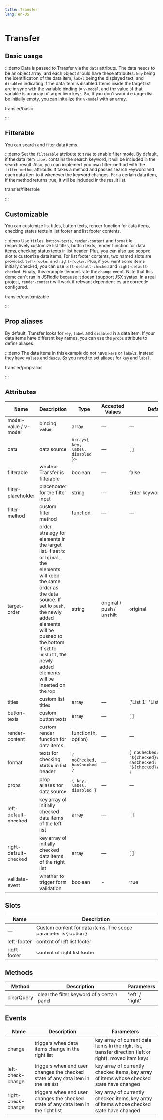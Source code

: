 ```yaml
---
title: Transfer
lang: en-US
---
```


# Transfer

## Basic usage

:::demo Data is passed to Transfer via the `data` attribute. The data needs to be an object array, and each object should have these attributes: `key` being the identification of the data item, `label` being the displayed text, and `disabled` indicating if the data item is disabled. Items inside the target list are in sync with the variable binding to `v-model`, and the value of that variable is an array of target item keys. So, if you don't want the target list be initially empty, you can initialize the `v-model` with an array.

transfer/basic

:::

## Filterable

You can search and filter data items.

:::demo Set the `filterable` attribute to `true` to enable filter mode. By default, if the data item `label` contains the search keyword, it will be included in the search result. Also, you can implement you own filter method with the `filter-method` attribute. It takes a method and passes search keyword and each data item to it whenever the keyword changes. For a certain data item, if the method returns true, it will be included in the result list.

transfer/filterable

:::

## Customizable

You can customize list titles, button texts, render function for data items, checking status texts in list footer and list footer contents.

:::demo Use `titles`, `button-texts`, `render-content` and `format` to respectively customize list titles, button texts, render function for data items, checking status texts in list header. Plus, you can also use scoped slot to customize data items. For list footer contents, two named slots are provided: `left-footer` and `right-footer`. Plus, if you want some items initially checked, you can use `left-default-checked` and `right-default-checked`. Finally, this example demonstrate the `change` event. Note that this demo can't run in JSFiddle because it doesn't support JSX syntax. In a real project, `render-content` will work if relevant dependencies are correctly configured.

transfer/customizable

:::

## Prop aliases

By default, Transfer looks for `key`, `label` and `disabled` in a data item. If your data items have different key names, you can use the `props` attribute to define aliases.

:::demo The data items in this example do not have `key`s or `label`s, instead they have `value`s and `desc`s. So you need to set aliases for `key` and `label`.

transfer/prop-alias

:::

## Attributes

| Name                  | Description                                                                                                                                                                                                                                                                        | Type                              | Accepted Values           | Default                                                                   |
| --------------------- | ---------------------------------------------------------------------------------------------------------------------------------------------------------------------------------------------------------------------------------------------------------------------------------- | --------------------------------- | ------------------------- | ------------------------------------------------------------------------- |
| model-value / v-model | binding value                                                                                                                                                                                                                                                                      | array                             | —                         | —                                                                         |
| data                  | data source                                                                                                                                                                                                                                                                        | `Array<{ key, label, disabled }>` | —                         | [ ]                                                                       |
| filterable            | whether Transfer is filterable                                                                                                                                                                                                                                                     | boolean                           | —                         | false                                                                     |
| filter-placeholder    | placeholder for the filter input                                                                                                                                                                                                                                                   | string                            | —                         | Enter keyword                                                             |
| filter-method         | custom filter method                                                                                                                                                                                                                                                               | function                          | —                         | —                                                                         |
| target-order          | order strategy for elements in the target list. If set to `original`, the elements will keep the same order as the data source. If set to `push`, the newly added elements will be pushed to the bottom. If set to `unshift`, the newly added elements will be inserted on the top | string                            | original / push / unshift | original                                                                  |
| titles                | custom list titles                                                                                                                                                                                                                                                                 | array                             | —                         | ['List 1', 'List 2']                                                      |
| button-texts          | custom button texts                                                                                                                                                                                                                                                                | array                             | —                         | [ ]                                                                       |
| render-content        | custom render function for data items                                                                                                                                                                                                                                              | function(h, option)               | —                         | —                                                                         |
| format                | texts for checking status in list header                                                                                                                                                                                                                                           | `{ noChecked, hasChecked }`       | —                         | `{ noChecked: '${checked}/${total}', hasChecked: '${checked}/${total}' }` |
| props                 | prop aliases for data source                                                                                                                                                                                                                                                       | `{ key, label, disabled }`        | —                         | —                                                                         |
| left-default-checked  | key array of initially checked data items of the left list                                                                                                                                                                                                                         | array                             | —                         | [ ]                                                                       |
| right-default-checked | key array of initially checked data items of the right list                                                                                                                                                                                                                        | array                             | —                         | [ ]                                                                       |
| validate-event        | whether to trigger form validation                                                                                                                                                                                                                                                 | boolean                           | -                         | true                                                                      |

## Slots

| Name         | Description                                                      |
| ------------ | ---------------------------------------------------------------- |
| —            | Custom content for data items. The scope parameter is { option } |
| left-footer  | content of left list footer                                      |
| right-footer | content of right list footer                                     |

## Methods

| Method     | Description                                 | Parameters       |
| ---------- | ------------------------------------------- | ---------------- |
| clearQuery | clear the filter keyword of a certain panel | 'left' / 'right' |

## Events

| Name               | Description                                                                         | Parameters                                                                                             |
| ------------------ | ----------------------------------------------------------------------------------- | ------------------------------------------------------------------------------------------------------ |
| change             | triggers when data items change in the right list                                   | key array of current data items in the right list, transfer direction (left or right), moved item keys |
| left-check-change  | triggers when end user changes the checked state of any data item in the left list  | key array of currently checked items, key array of items whose checked state have changed              |
| right-check-change | triggers when end user changes the checked state of any data item in the right list | key array of currently checked items, key array of items whose checked state have changed              |
